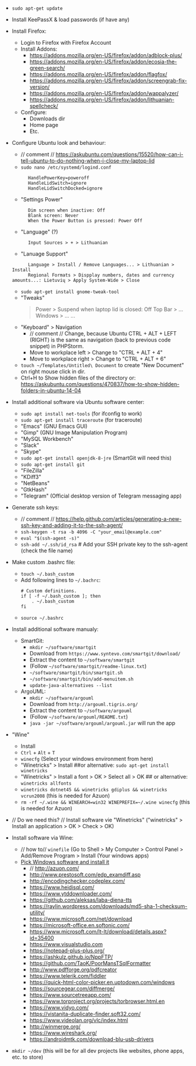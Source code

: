 - `sudo apt-get update`
- Install KeePassX & load passwords (if have any)
- Install Firefox: 
	- Login to Firefox with Firefox Account
	- Install Addons: 
		- https://addons.mozilla.org/en-US/firefox/addon/adblock-plus/
		- https://addons.mozilla.org/en-US/firefox/addon/ecosia-the-green-search/
		- https://addons.mozilla.org/en-US/firefox/addon/flagfox/
		- https://addons.mozilla.org/en-US/firefox/addon/screengrab-fix-version/
		- https://addons.mozilla.org/en-US/firefox/addon/wappalyzer/
		- https://addons.mozilla.org/en-US/firefox/addon/lithuanian-spellcheck/
	- Configure:
		- Downloads dir
		- Home page
		- Etc.
- Configure Ubuntu look and behaviour:
	- // comment // https://askubuntu.com/questions/15520/how-can-i-tell-ubuntu-to-do-nothing-when-i-close-my-laptop-lid
	- `sudo nano /etc/systemd/logind.conf`
  ```
		HandlePowerKey=poweroff
		HandleLidSwitch=ignore
		HandleLidSwitchDocked=ignore
  ```
	- "Settings Power"
  ```
		Dim screen when inactive: Off
		Blank screen: Never
		When the Power Button is pressed: Power Off
  ```
	- "Language" (?)
  ```
		Input Sources > + > Lithuanian
  ```
	- "Lanuage Support"
  ```
		Language > Install / Remove Languages... > Lithuanian > Install	
		Regional Formats > Dispplay numbers, dates and currency amounts...: Lietuvių > Apply System-Wide > Close
  ```
	- `sudo apt-get install gnome-tweak-tool`
	- "Tweaks"
		> Power > Suspend when laptop lid is closed: Off
		> Top Bar > ...
		> Windows > ...
		> ...
	- "Keyboard" > Navigation
		- // comment // Change, because Ubuntu CTRL + ALT + LEFT (RIGHT) is the same as navigation (back to previous code snippet) in PHPStorm.
		- Move to workplace left > Change to "CTRL + ALT + 4"
		- Move to workplace right > Change to "CTRL + ALT + 6"
	- `touch ~/Templates/Untitled\ Document` to create "New Document" on right mouse click in dir.
	- Ctrl+H to Show hidden files of the directory or: https://askubuntu.com/questions/470837/how-to-show-hidden-folders-in-ubuntu-14-04
	
- Install additional software via Ubuntu software center:
	- `sudo apt install net-tools` (for ifconfig to work)
	- `sudo apt-get install traceroute` (for traceroute)
	- "Emacs" (GNU Emacs GUI)
	- "Gimp" (GNU Image Manipulation Program)
	- "MySQL Workbench"
	- "Slack"
	- "Skype"
	- `sudo apt-get install openjdk-8-jre` (SmartGit will need this)
	- `sudo apt-get install git`
	- "FileZilla"
	- "KDiff3"
	- "NetBeans"
	- "GtkHash"
	- "Telegram" (Official desktop version of Telegram messaging app)
		
- Generate ssh keys:
	- // comment // https://help.github.com/articles/generating-a-new-ssh-key-and-adding-it-to-the-ssh-agent/
	- `ssh-keygen -t rsa -b 4096 -C "your_email@example.com"`
	- `eval "$(ssh-agent -s)"`
	- `ssh-add ~/.ssh/id_rsa` # Add your SSH private key to the ssh-agent (check the file name)

- Make custom .bashrc file:
	- `touch ~/.bash_custom`
	- Add following lines to `~/.bachrc`:
		```
		# Custom definitions.
		if [ -f ~/.bash_custom ]; then
		    . ~/.bash_custom
		fi
		```
	- `source ~/.bashrc`

- Install additional software manualy:
	- SmartGit: 
		- `mkdir ~/software/smartgit`
		- Download from `https://www.syntevo.com/smartgit/download/`
		- Extract the content to `~/software/smartgit`
		- (Follow `~/software/smartgit/readme-linux.txt`)
		- `~/software/smartgit/bin/smartgit.sh`
		- `~/software/smartgit/bin/add-menuitem.sh`
		- `update-java-alternatives --list`
	- ArgoUML:
		- `mkdir ~/software/argouml`
		- Download from `http://argouml.tigris.org/`
		- Extract the content to `~/software/argouml`
		- (Follow `~/software/argouml/README.txt`)
		- `java -jar ~/software/argouml/argouml.jar` will run the app
	


- "Wine"
	- Install
	- `Ctrl` + `Alt` + `T`
	- `winecfg` (Select your windows environment from here)
	- "Winetricks" > Install ##or alternative: `sudo apt-get install winetricks`
	- "Winetricks" > Install a font > OK > Select all > OK ## or alternative: `winetricks allfonts`
	- `winetricks dotnet45 && winetricks gdiplus && winetricks vcrun2008` (this is needed for Azuon)
	- `rm -rf ~/.wine && WINEARCH=win32 WINEPREFIX=~/.wine winecfg` (this is needed for Azuon)

- // Do we need this? // Install software vie "Winetricks" ("winetricks" > Install an application > OK > Check > OK)

- Install software via Wine:
	- // how to// `winefile` (Go to Shell > My Computer > Control Panel > Add/Remove Program > Install (Your windows apps)
	- [Pick Windows software and install it](my-windows-10.md)
		- // http://azuon.com/
		- http://www.prestosoft.com/edp_examdiff.asp
		- http://encodingchecker.codeplex.com/
		- https://www.heidisql.com/
		- https://www.ytddownloader.com/
		- https://github.com/aleksas/laba-diena-tts
		- https://raylin.wordpress.com/downloads/md5-sha-1-checksum-utility/
		- https://www.microsoft.com/net/download
		- https://microsoft-office.en.softonic.com/
		- https://www.microsoft.com/lt-lt/download/details.aspx?id=35400
		- https://www.visualstudio.com
		- https://notepad-plus-plus.org/
		- https://ashkulz.github.io/NppFTP/
		- https://github.com/TaoK/PoorMansTSqlFormatter
		- http://www.pdfforge.org/pdfcreator
		- https://www.telerik.com/fiddler
		- https://quick-html-color-picker.en.uptodown.com/windows
		- https://sourcegear.com/diffmerge/
		- https://www.sourcetreeapp.com/
		- https://www.torproject.org/projects/torbrowser.html.en
		- https://www.vidyo.com/
		- https://vistanita-duplicate-finder.soft32.com/
		- https://www.videolan.org/vlc/index.html
		- http://winmerge.org/
		- https://www.wireshark.org/
		- https://androidmtk.com/download-blu-usb-drivers
	
- `mkdir ~/dev` (this will be for all dev projects like websites, phone apps, etc. to store)
